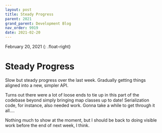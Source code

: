 ```yaml
---
layout: post
title: Steady Progress
parent: 2021
grand_parent: Development Blog
nav_order: 9919
date: 2021-02-20
---
```

February 20, 2021
{: .float-right}

# Steady Progress

Slow but steady progress over the last week.
Gradually getting things aligned into a new, simpler API.

Turns out there were a lot of loose ends to tie up in this part of the codebase beyond simply bringing map classes up to date!
Serialization code, for instance, also needed work.
Gonna take a while to get through it all....

Nothing much to show at the moment, but I should be back to doing visible work before the end of next week, I think.
